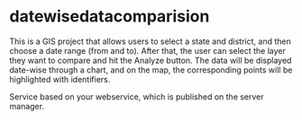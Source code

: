 # datewisedatacomparision
This is a GIS project that allows users to select a state and district, and then choose a date range (from and to). After that, the user can select the layer they want to compare and hit the Analyze button. The data will be displayed date-wise through a chart, and on the map, the corresponding points will be highlighted with identifiers.


Service based on your webservice, which is published on the server manager.
